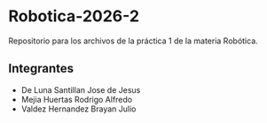# Robotica-2026-2

Repositorio para los archivos de la práctica 1 de la materia Robótica.

## Integrantes
- De Luna Santillan Jose de Jesus
- Mejia Huertas Rodrigo Alfredo
- Valdez Hernandez Brayan Julio
